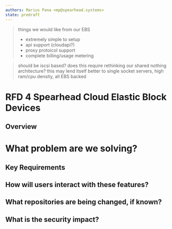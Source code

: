 ```yaml
---
authors: Marius Pana <mp@spearhead.systems>
state: predraft
---
```


> things we would like from our EBS
> * extremely simple to setup
> * api support (cloudapi?)
> * proxy protoicol support
> * complete billing/usage metering

> should be iscsi based? does this require rethinking our shared nothing architecture?
> this may lend itself better to single socket servers, high ram/cpu density, all EBS backed

# RFD 4 Spearhead Cloud Elastic Block Devices

## Overview


# What problem are we solving?


## Key Requirements


## How will users interact with these features?



## What repositories are being changed, if known?



## What is the security impact?

